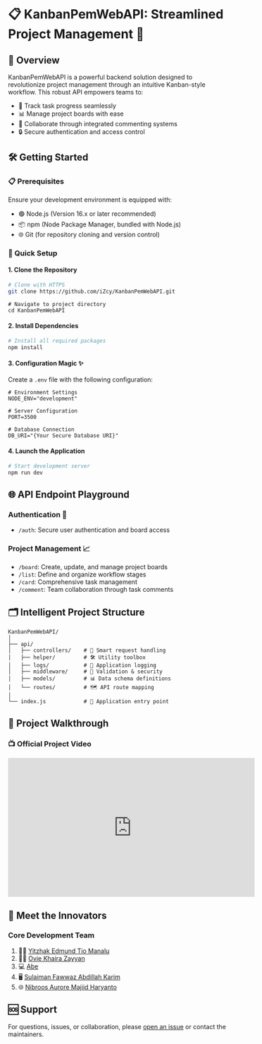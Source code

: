 # 📋 KanbanPemWebAPI: Streamlined Project Management 🚀

## 🌟 Overview
KanbanPemWebAPI is a powerful backend solution designed to revolutionize project management through an intuitive Kanban-style workflow. This robust API empowers teams to:
- 🔄 Track task progress seamlessly
- 📊 Manage project boards with ease
- 💬 Collaborate through integrated commenting systems
- 🔒 Secure authentication and access control

## 🛠 Getting Started

### 📋 Prerequisites
Ensure your development environment is equipped with:
- 🟢 Node.js (Version 16.x or later recommended)
- 📦 npm (Node Package Manager, bundled with Node.js)
- 🌐 Git (for repository cloning and version control)

### 🚀 Quick Setup

#### 1. Clone the Repository
```bash
# Clone with HTTPS
git clone https://github.com/iZcy/KanbanPemWebAPI.git
```
```
# Navigate to project directory
cd KanbanPemWebAPI
```

#### 2. Install Dependencies
```bash
# Install all required packages
npm install
```

#### 3. Configuration Magic ✨
Create a `.env` file with the following configuration:
```env
# Environment Settings
NODE_ENV="development"

# Server Configuration
PORT=3500

# Database Connection
DB_URI="{Your Secure Database URI}"
```

#### 4. Launch the Application
```bash
# Start development server
npm run dev
```

## 🌐 API Endpoint Playground

### Authentication 🔐
- `/auth`: Secure user authentication and board access

### Project Management 📈
- `/board`: Create, update, and manage project boards
- `/list`: Define and organize workflow stages
- `/card`: Comprehensive task management
- `/comment`: Team collaboration through task comments

## 🗂 Intelligent Project Structure
```
KanbanPemWebAPI/
│
├── api/                
│   ├── controllers/    # 🧠 Smart request handling
│   ├── helper/         # 🛠 Utility toolbox
│   ├── logs/           # 📝 Application logging
│   ├── middleware/     # 🚧 Validation & security
│   ├── models/         # 📊 Data schema definitions
│   └── routes/         # 🗺 API route mapping
│
└── index.js            # 🚪 Application entry point
```

## 🎥 Project Walkthrough

### 📺 Official Project Video
<!--
[Watch our comprehensive project demonstration on YouTube](https://www.youtube.com/embed/your-video-id)
-->
<iframe width="560" height="315" src="https://www.youtube.com/embed/your-video-id" frameborder="0" allowfullscreen></iframe>

## 🤝 Meet the Innovators

### Core Development Team
1. 👨‍💻 [Yitzhak Edmund Tio Manalu](https://github.com/iZcy)
2. 👩‍💻 [Ovie Khaira Zayyan](https://github.com/Khairazzz)
3. 💻 [Abe](https://github.com/abeputra)
4. 🖥️ [Sulaiman Fawwaz Abdillah Karim](https://github.com/sulaimanfawwazak)
5. 🌐 [Nibroos Aurore Majiid Haryanto](https://github.com/potreic)

## 🆘 Support
For questions, issues, or collaboration, please [open an issue](https://github.com/iZcy/KanbanPemWebAPI/issues) or contact the maintainers.
